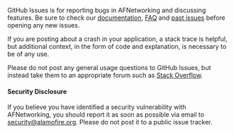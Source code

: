 GitHub Issues is for reporting bugs in AFNetworking and discussing features.  Be sure to check our [documentation](http://cocoadocs.org/docsets/AFNetworking), [FAQ](https://github.com/AFNetworking/AFNetworking/wiki/AFNetworking-FAQ) and [past issues](https://github.com/AFNetworking/AFNetworking/issues?state=closed) before opening any new issues.

If you are posting about a crash in your application, a stack trace is helpful, but additional context, in the form of code and explanation, is necessary to be of any use.

Please do not post any general usage questions to GitHub Issues, but instead take them to an appropriate forum such as [Stack Overflow](http://stackoverflow.com/questions/tagged/afnetworking).

#### Security Disclosure

If you believe you have identified a security vulnerability with AFNetworking, you should report it as soon as possible via email to security@alamofire.org. Please do not post it to a public issue tracker.


